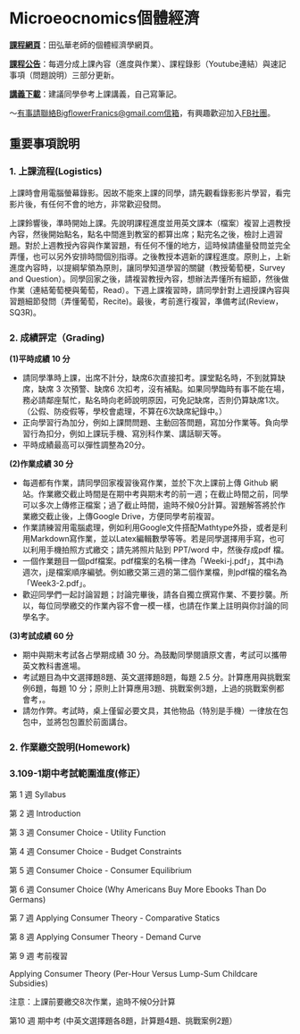# Microeocnomics個體經濟

[**課程網頁**](https://github.com/HungHuaTien/Microeconomics)：田弘華老師的個體經濟學網頁。

[**課程公告**](https://colab.research.google.com/drive/1BZmPcgHwvRWywtOYHMP0aezC3vUQ4WJu)：每週分成上課內容（進度與作業）、課程錄影（Youtube連結）與速記事項（問題說明）三部分更新。

[**講義下載**](https://is.gd/seB2Ik)：建議同學參考上課講義，自己寫筆記。


～有事請聯絡BigflowerFranics@gmail.com信箱，有興趣歡迎加入[FB社團](https://www.facebook.com/groups/312193870007113/)。

## 重要事項說明

### 1. 上課流程(Logistics)

上課時會用電腦螢幕錄影。因故不能來上課的同學，請先觀看錄影影片學習，看完影片後，有任何不會的地方，非常歡迎發問。

上課鈴響後，準時開始上課。先說明課程進度並用英文課本（檔案）複習上週教授內容，然後開始點名，點名中間進到教室的都算出席；點完名之後，檢討上週習題。對於上週教授內容與作業習題，有任何不懂的地方，這時候請儘量發問並完全弄懂，也可以另外安排時間個別指導。之後教授本週新的課程進度。原則上，上新進度內容時，以提綱挈領為原則，讓同學知道學習的關鍵（教授葡萄梗，Survey and Question）。同學回家之後，請複習教授內容，想辦法弄懂所有細節，然後做作業（連結葡萄梗與葡萄，Read）。下週上課複習時，請同學針對上週授課內容與習題細節發問（弄懂葡萄，Recite)。最後，考前進行複習，準備考試(Review，SQ3R)。

### 2. 成績評定（Grading)

**(1)平時成績 10 分**

- 請同學準時上課，出席不計分，缺席6次直接扣考。課堂點名時，不到就算缺席，缺席 3 次預警、缺席6 次扣考，沒有補點。如果同學臨時有事不能在場，務必請鄰座幫忙，點名時向老師說明原因，可免記缺席，否則仍算缺席1次。（公假、防疫假等，學校會處理，不算在6次缺席紀錄中。）
- 正向學習行為加分，例如上課問問題、主動回答問題，寫加分作業等。負向學習行為扣分，例如上課玩手機、寫別科作業、講話聊天等。
- 平時成績最高可以彈性調整為20分。

**(2)作業成績 30 分**

- 每週都有作業，請同學回家複習後寫作業，並於下次上課前上傳 Github 網站。作業繳交截止時間是在期中考與期末考的前一週；在截止時間之前，同學可以多次上傳修正檔案；過了截止時間，逾時不候0分計算。習題解答將於作業繳交截止後，上傳Google Drive，方便同學考前複習。
- 作業請練習用電腦處理，例如利用Google文件搭配Mathtype外掛，或者是利用Markdown寫作業，並以Latex編輯數學等等。若是同學選擇用手寫，也可以利用手機拍照方式繳交；請先將照片貼到 PPT/word 中，然後存成pdf 檔。
- 一個作業題目一個pdf檔案。pdf檔案的名稱一律為「Weeki-j.pdf」，其中i為週次，j是檔案順序編號。例如繳交第三週的第二個作業檔，則pdf檔的檔名為「Week3-2.pdf」。
- 歡迎同學們一起討論習題；討論完畢後，請各自獨立撰寫作業、不要抄襲。所以，每位同學繳交的作業內容不會一模一樣，也請在作業上註明與你討論的同學名字。

**(3)考試成績 60 分**

- 期中與期末考試各占學期成績 30 分。為鼓勵同學閱讀原文書，考試可以攜帶英文教科書進場。
- 考試題目為中文選擇題8題、英文選擇題8題，每題 2.5 分。計算應用與挑戰案例6題，每題 10 分；原則上計算應用3題、挑戰案例3題，上過的挑戰案例都會考，。
- 請勿作弊。考試時，桌上僅留必要文具，其他物品（特別是手機）一律放在包包中，並將包包置於前面講台。

### 2. 作業繳交說明(Homework)

### 3.109-1期中考試範圍進度(修正）

第 1 週 Syllabus

第 2 週 Introduction

第 3 週 Consumer Choice - Utility Function

第 4 週 Consumer Choice - Budget Constraints

第 5 週 Consumer Choice - Consumer Equilibrium

第 6 週 Consumer Choice (Why Americans Buy More Ebooks Than Do Germans)

第 7 週 Applying Consumer Theory - Comparative Statics

第 8 週 Applying Consumer Theory - Demand Curve

第 9 週  考前複習

Applying Consumer Theory (Per-Hour Versus Lump-Sum Childcare Subsidies)

注意：上課前要繳交8次作業，逾時不候0分計算

第10 週 期中考 (中英文選擇題各8題，計算題4題、挑戰案例2題）
